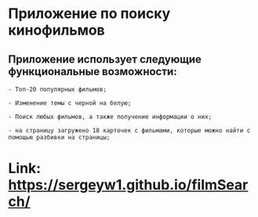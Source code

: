 # Приложение по поиску кинофильмов
## Приложение использует следующие функциональные возможности:
```
- Топ-20 популярных фильмов;

- Изменение темы с черной на белую;

- Поиск любых фильмов, а также получение информации о них;

- на страницу загружено 18 карточек с фильмами, которые можно найти с помощью разбивки на страницы;
```

# Link: https://sergeyw1.github.io/filmSearch/
